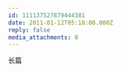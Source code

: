 ```yaml
---
id: 111137527879444381
date: 2011-01-12T05:18:00.000Z
reply: false
media_attachments: 0
---
```


长篇 ​​​​

